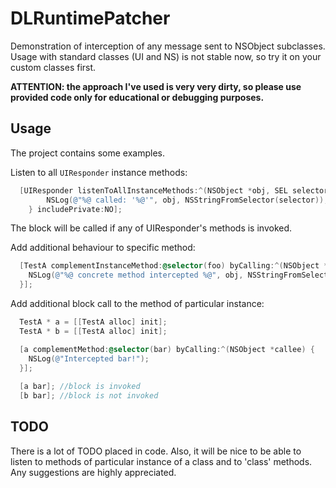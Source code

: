 DLRuntimePatcher
================

Demonstration of interception of any message sent to NSObject subclasses.
Usage with standard classes (UI and NS) is not stable now, so try it on your custom classes first.

**ATTENTION: the approach I've used is very very dirty, so please use provided code only for educational or debugging purposes.**

## Usage

The project contains some examples. 

Listen to all `UIResponder` instance methods: 
``` objective-c
  [UIResponder listenToAllInstanceMethods:^(NSObject *obj, SEL selector) {
		NSLog(@"%@ called: '%@'", obj, NSStringFromSelector(selector));
	} includePrivate:NO];
```

The block will be called if any of UIResponder's methods is invoked.

Add additional behaviour to specific method:
``` objective-c
  [TestA complementInstanceMethod:@selector(foo) byCalling:^(NSObject *obj){
    NSLog(@"%@ concrete method intercepted %@", obj, NSStringFromSelector(@selector(foo)));
  }];
```

Add additional block call to the method of particular instance:
``` objective-c
  TestA * a = [[TestA alloc] init];
  TestA * b = [[TestA alloc] init];

  [a complementMethod:@selector(bar) byCalling:^(NSObject *callee) {
    NSLog(@"Intercepted bar!");	
  }];
  
  [a bar]; //block is invoked
  [b bar]; //block is not invoked
```

## TODO

There is a lot of TODO placed in code. Also, it will be nice to be able to listen to methods of particular instance of a class and to 'class' methods. Any suggestions are highly appreciated.
